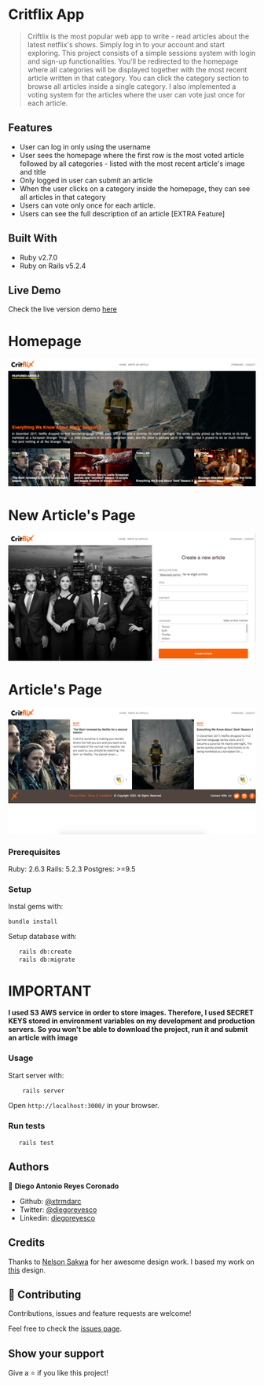# Critflix App

> Criftlix is the most popular web app to write - read articles about the latest netflix's shows. Simply log in to your account and start exploring.  This project consists of a simple sessions system with login and sign-up functionalities. You'll be redirected to the homepage where all categories will be displayed together with the most recent article written in that category. You can click the category section to browse all articles inside a single category. I also implemented a voting system for the articles where the user can vote just once for each article.


## Features

- User can log in only using the username
- User sees the homepage where the first row is the most voted article followed by all categories - listed with the most recent article's image and title
- Only logged in user can submit an article
- When the user clicks on a category inside the homepage, they can see all articles in that category
- Users can vote only once for each article.
- Users can see the full description of an article [EXTRA Feature]

## Built With

- Ruby v2.7.0
- Ruby on Rails v5.2.4

## Live Demo

Check the live version demo [here](https://quiet-wave-65450.herokuapp.com/)

# Homepage
![Critflix homepage](/public/critflix_homepage.png)

# New Article's Page
![Critflix new](/public/new_article.png)

# Article's Page
![Critflix articles](/public/critflix_articles.png)

### Prerequisites

Ruby: 2.6.3
Rails: 5.2.3
Postgres: >=9.5

### Setup

Instal gems with:

```
bundle install
```

Setup database with:

```
   rails db:create
   rails db:migrate
```

# IMPORTANT
**I used S3 AWS service in order to store images. Therefore, I used SECRET KEYS stored in environment variables on my development and production servers. So you won't be able to download the project, run it and submit an article with image**

### Usage

Start server with:

```
    rails server
```

Open `http://localhost:3000/` in your browser.

### Run tests

```
   rails test
```

## Authors

👤 **Diego Antonio Reyes Coronado**

- Github: [@xtrmdarc](https://github.com/xtrmdarc)
- Twitter: [@diegoreyesco](https://twitter.com/DiegoAn91629127)
- Linkedin: [diegoreyesco](https://www.linkedin.com/in/diego-reyes-coronado)

## Credits

Thanks to [Nelson Sakwa](https://www.behance.net/sakwadesignstudio) for her awesome design work. I based my work on  [this](https://www.behance.net/gallery/14554909/liFEsTlye-Mobile-version) design.

## 🤝 Contributing

Contributions, issues and feature requests are welcome!

Feel free to check the [issues page](issues/).

## Show your support

Give a ⭐️ if you like this project!
